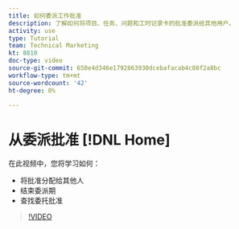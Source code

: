 ```yaml
---
title: 如何委派工作批准
description: 了解如何将项目、任务、问题和工时记录卡的批准委派给其他用户。
activity: use
type: Tutorial
team: Technical Marketing
kt: 8810
doc-type: video
source-git-commit: 650e4d346e1792863930dcebafacab4c88f2a8bc
workflow-type: tm+mt
source-wordcount: '42'
ht-degree: 0%

---
```


# 从委派批准 [!DNL Home]

在此视频中，您将学习如何：

* 将批准分配给其他人
* 结束委派期
* 查找委托批准

>[!VIDEO](https://video.tv.adobe.com/v/336094/?quality=12&learn=on)

<!---
learn more URLS
Delegate approval request
--->
